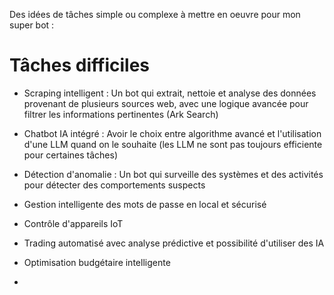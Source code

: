 Des idées de tâches simple ou complexe à mettre en oeuvre pour mon super bot :

# Tâches difficiles

- Scraping intelligent : Un bot qui extrait, nettoie et analyse des données provenant de plusieurs sources web, avec une logique avancée pour filtrer les informations pertinentes (Ark Search)

- Chatbot IA intégré : Avoir le choix entre algorithme avancé et l'utilisation d'une LLM quand on le souhaite (les LLM ne sont pas toujours efficiente pour certaines tâches)

- Détection d'anomalie : Un bot qui surveille des systèmes et des activités pour détecter des comportements suspects

- Gestion intelligente des mots de passe en local et sécurisé

- Contrôle d'appareils IoT

- Trading automatisé avec analyse prédictive et possibilité d'utiliser des IA

- Optimisation budgétaire intelligente

- 